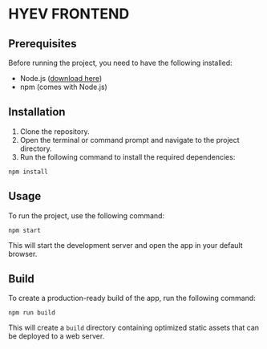# HYEV FRONTEND

## Prerequisites

Before running the project, you need to have the following installed:

- Node.js ([download here](https://nodejs.org/en/download/))
- npm (comes with Node.js)

## Installation

1. Clone the repository.
2. Open the terminal or command prompt and navigate to the project directory.
3. Run the following command to install the required dependencies: 
```
npm install
```

## Usage

To run the project, use the following command:
``` 
npm start
```

This will start the development server and open the app in your default browser.

## Build

To create a production-ready build of the app, run the following command: 
```
npm run build
```
This will create a `build` directory containing optimized static assets that can be deployed to a web server.





